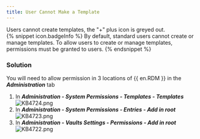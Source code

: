 ```yaml
---
title: User Cannot Make a Template
---
```

Users cannot create templates, the &quot;+&quot; plus icon is greyed out.  
{% snippet icon.badgeInfo %}
By default, standard users cannot create or manage templates. To allow users to create or manage templates, permissions must be granted to users.
{% endsnippet %}  

### Solution
You will need to allow permission in 3 locations of {{ en.RDM }} in the ***Administration*** tab
1. In ***Administration - System Permissions - Templates - Templates***  
![KB4724.png](/img/en/kb/KB4724.png)
1. In ***Administration - System Permissions - Entries - Add in root***  
![KB4723.png](/img/en/kb/KB4723.png)
1. In ***Administration - Vaults Settings - Permissions - Add in root***  
![KB4722.png](/img/en/kb/KB4722.png)
